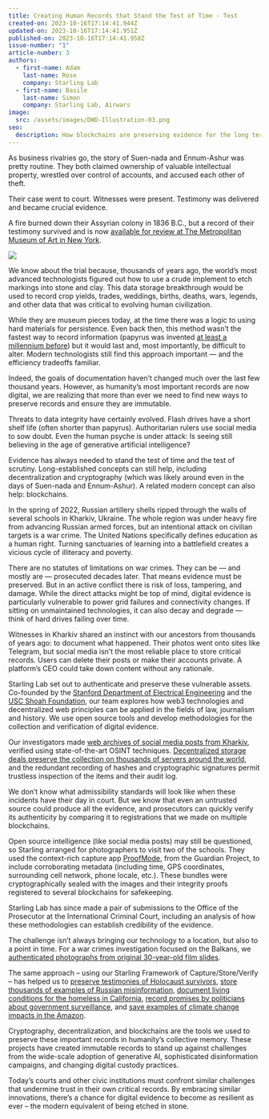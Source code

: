 ```yaml
---
title: Creating Human Records that Stand the Test of Time - Test
created-on: 2023-10-16T17:14:41.944Z
updated-on: 2023-10-16T17:14:41.951Z
published-on: 2023-10-16T17:14:41.958Z
issue-number: "1"
article-number: 3
authors:
  - first-name: Adam
    last-name: Rose
    company: Starling Lab
  - first-name: Basile
    last-name: Simon
    company: Starling Lab, Airwars
image:
  src: /assets/images/DWD-Illustration-03.png
seo:
  description: How blockchains are preserving evidence for the long term.
---
```


As business rivalries go, the story of Suen-nada and Ennum-Ashur was pretty routine. They both claimed ownership of valuable intellectual property, wrestled over control of accounts, and accused each other of theft.

Their case went to court. Witnesses were present. Testimony was delivered and became crucial evidence.

A fire burned down their Assyrian colony in 1836 B.C., but a record of their testimony survived and is now [available for review at The Metropolitan Museum of Art in New York](https://www.metmuseum.org/art/collection/search/325846).

![](/assets/images/main-image.jpeg)

We know about the trial because, thousands of years ago, the world’s most advanced technologists figured out how to use a crude implement to etch markings into stone and clay. This data storage breakthrough would be used to record crop yields, trades, weddings, births, deaths, wars, legends, and other data that was critical to evolving human civilization. 

While they are museum pieces today, at the time there was a logic to using hard materials for persistence. Even back then, this method wasn’t the fastest way to record information (papyrus was invented [at least a millennium before](https://www.metmuseum.org/toah/hd/pyma/hd_pyma.htm#:~:text=Excavators%20of%20a%20tomb%20at,around%20the%20eighth%20century%20A.D.)) but it would last and, most importantly, be difficult to alter. Modern technologists still find this approach important — and the efficiency tradeoffs familiar.

Indeed, the goals of documentation haven’t changed much over the last few thousand years. However, as humanity’s most important records are now digital, we are realizing that more than ever we need to find new ways to preserve records and ensure they are immutable. 

Threats to data integrity have certainly evolved. Flash drives have a short shelf life (often shorter than papyrus). Authoritarian rulers use social media to sow doubt. Even the human psyche is under attack: Is seeing still believing in the age of generative artificial intelligence?

Evidence has always needed to stand the test of time and the test of scrutiny. Long-established concepts can still help, including decentralization and cryptography (which was likely around even in the days of Suen-nada and Ennum-Ashur). A related modern concept can also help: blockchains.

In the spring of 2022, Russian artillery shells ripped through the walls of several schools in Kharkiv, Ukraine. The whole region was under heavy fire from advancing Russian armed forces, but an intentional attack on civilian targets is a war crime. The United Nations specifically defines education as a human right. Turning sanctuaries of learning into a battlefield creates a vicious cycle of illiteracy and poverty.

There are no statutes of limitations on war crimes. They can be — and mostly are — prosecuted decades later. That means evidence must be preserved. But in an active conflict there is risk of loss, tampering, and damage. While the direct attacks might be top of mind, digital evidence is particularly vulnerable to power grid failures and connectivity changes. If sitting on unmaintained technologies, it can also decay and degrade — think of hard drives failing over time.

Witnesses in Kharkiv shared an instinct with our ancestors from thousands of years ago: to document what happened. Their photos went onto sites like Telegram, but social media isn’t the most reliable place to store critical records. Users can delete their posts or make their accounts private. A platform’s CEO could take down content without any rationale.

Starling Lab set out to authenticate and preserve these vulnerable assets. Co-founded by the [Stanford Department of Electrical Engineering](https://ee.stanford.edu/) and the [USC Shoah Foundation](https://sfi.usc.edu/), our team explores how web3 technologies and decentralized web principles can be applied in the fields of law, journalism and history. We use open source tools and develop methodologies for the collection and verification of digital evidence.

Our investigators made [web archives of social media posts from Kharkiv](https://www.cnn.com/2022/06/10/tech/ukraine-war-crimes-blockchain/index.html), verified using state-of-the-art OSINT techniques. [Decentralized storage deals preserve the collection on thousands of servers around the world](https://sfi.usc.edu/news/2022/06/33571-starling-lab-and-hala-systems-file-cryptographic-submission-evidence-war-crimes), and the redundant recording of hashes and cryptographic signatures permit trustless inspection of the items and their audit log.

We don’t know what admissibility standards will look like when these incidents have their day in court. But we know that even an untrusted source could produce all the evidence, and prosecutors can quickly verify its authenticity by comparing it to registrations that we made on multiple blockchains.

Open source intelligence (like social media posts) may still be questioned, so Starling arranged for photographers to visit two of the schools. They used the context-rich capture app [ProofMode](https://proofmode.org/), from the Guardian Project, to include corroborating metadata (including time, GPS coordinates, surrounding cell network, phone locale, etc.). These bundles were cryptographically sealed with the images and their integrity proofs registered to several blockchains for safekeeping.

Starling Lab has since made a pair of submissions to the Office of the Prosecutor at the International Criminal Court, including an analysis of how these methodologies can establish credibility of the evidence.

The challenge isn’t always bringing our technology to a location, but also to a point in time. For a war crimes investigation focused on the Balkans, we [authenticated photographs from original 30-year-old film slides](https://investigation.rollingstone.com/dj-photo-war-crimes-bosnia/).

The same approach – using our Starling Framework of Capture/Store/Verify – has helped us to [preserve testimonies of Holocaust survivors](<preserve testimonies of Holocaust survivors>), [store thousands of examples of Russian misinformation](https://www.atlanticcouncil.org/in-depth-research-reports/report/narrative-warfare/), [document living conditions for the homeless in California](https://localnewsmatters.org/starling-lab-project-documenting-stocktons-homeless/), [record promises by politicians about government surveillance](https://apnews.com/article/technology-police-government-surveillance-covid-19-3f3f348d176bc7152a8cb2dbab2e4cc4), and [save examples of climate change impacts in the Amazon](https://insideclimatenews.org/news/30092022/brazil-pantanal-wetland-wildfire-propoganda-bolsonaro/).

Cryptography, decentralization, and blockchains are the tools we used to preserve these important records in humanity’s collective memory. These projects have created immutable records to stand up against challenges from the wide-scale adoption of generative AI, sophisticated disinformation campaigns, and changing digital custody practices.

Today’s courts and other civic institutions must confront similar challenges that undermine trust in their own critical records. By embracing similar innovations, there’s a chance for digital evidence to become as resilient as ever – the modern equivalent of being etched in stone.
